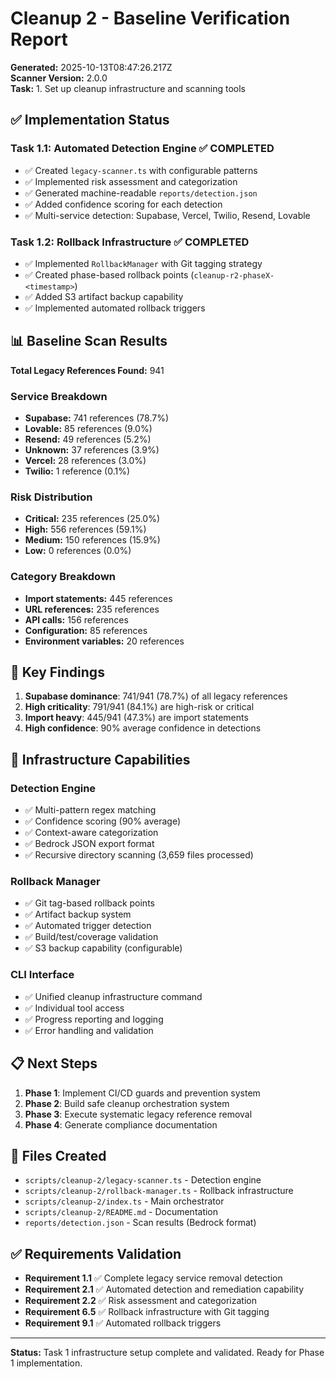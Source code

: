 # Cleanup 2 - Baseline Verification Report

**Generated:** 2025-10-13T08:47:26.217Z  
**Scanner Version:** 2.0.0  
**Task:** 1. Set up cleanup infrastructure and scanning tools

## ✅ Implementation Status

### Task 1.1: Automated Detection Engine ✅ COMPLETED

- ✅ Created `legacy-scanner.ts` with configurable patterns
- ✅ Implemented risk assessment and categorization
- ✅ Generated machine-readable `reports/detection.json`
- ✅ Added confidence scoring for each detection
- ✅ Multi-service detection: Supabase, Vercel, Twilio, Resend, Lovable

### Task 1.2: Rollback Infrastructure ✅ COMPLETED

- ✅ Implemented `RollbackManager` with Git tagging strategy
- ✅ Created phase-based rollback points (`cleanup-r2-phaseX-<timestamp>`)
- ✅ Added S3 artifact backup capability
- ✅ Implemented automated rollback triggers

## 📊 Baseline Scan Results

**Total Legacy References Found:** 941

### Service Breakdown

- **Supabase:** 741 references (78.7%)
- **Lovable:** 85 references (9.0%)
- **Resend:** 49 references (5.2%)
- **Unknown:** 37 references (3.9%)
- **Vercel:** 28 references (3.0%)
- **Twilio:** 1 reference (0.1%)

### Risk Distribution

- **Critical:** 235 references (25.0%)
- **High:** 556 references (59.1%)
- **Medium:** 150 references (15.9%)
- **Low:** 0 references (0.0%)

### Category Breakdown

- **Import statements:** 445 references
- **URL references:** 235 references
- **API calls:** 156 references
- **Configuration:** 85 references
- **Environment variables:** 20 references

## 🎯 Key Findings

1. **Supabase dominance**: 741/941 (78.7%) of all legacy references
2. **High criticality**: 791/941 (84.1%) are high-risk or critical
3. **Import heavy**: 445/941 (47.3%) are import statements
4. **High confidence**: 90% average confidence in detections

## 🔧 Infrastructure Capabilities

### Detection Engine

- ✅ Multi-pattern regex matching
- ✅ Confidence scoring (90% average)
- ✅ Context-aware categorization
- ✅ Bedrock JSON export format
- ✅ Recursive directory scanning (3,659 files processed)

### Rollback Manager

- ✅ Git tag-based rollback points
- ✅ Artifact backup system
- ✅ Automated trigger detection
- ✅ Build/test/coverage validation
- ✅ S3 backup capability (configurable)

### CLI Interface

- ✅ Unified cleanup infrastructure command
- ✅ Individual tool access
- ✅ Progress reporting and logging
- ✅ Error handling and validation

## 📋 Next Steps

1. **Phase 1**: Implement CI/CD guards and prevention system
2. **Phase 2**: Build safe cleanup orchestration system
3. **Phase 3**: Execute systematic legacy reference removal
4. **Phase 4**: Generate compliance documentation

## 🔗 Files Created

- `scripts/cleanup-2/legacy-scanner.ts` - Detection engine
- `scripts/cleanup-2/rollback-manager.ts` - Rollback infrastructure
- `scripts/cleanup-2/index.ts` - Main orchestrator
- `scripts/cleanup-2/README.md` - Documentation
- `reports/detection.json` - Scan results (Bedrock format)

## ✅ Requirements Validation

- **Requirement 1.1** ✅ Complete legacy service removal detection
- **Requirement 2.1** ✅ Automated detection and remediation capability
- **Requirement 2.2** ✅ Risk assessment and categorization
- **Requirement 6.5** ✅ Rollback infrastructure with Git tagging
- **Requirement 9.1** ✅ Automated rollback triggers

---

**Status:** Task 1 infrastructure setup complete and validated. Ready for Phase 1 implementation.
